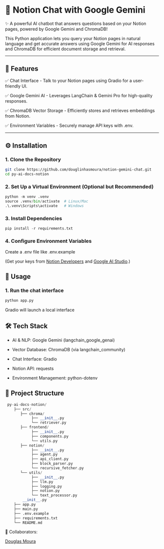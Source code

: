 # 📝 Notion Chat with Google Gemini

✨ A powerful AI chatbot that answers questions based on your Notion pages, powered by Google Gemini and ChromaDB!

This Python application lets you query your Notion pages in natural language and get accurate answers using Google Gemini for AI responses and ChromaDB for efficient document storage and retrieval.


---

## 🔧 Features

✅ Chat Interface - Talk to your Notion pages using Gradio for a user-friendly UI.

✅ Google Gemini AI - Leverages LangChain & Gemini Pro for high-quality responses.

✅ ChromaDB Vector Storage - Efficiently stores and retrieves embeddings from Notion.

✅ Environment Variables - Securely manage API keys with .env.

---

## ⚙️ Installation

### 1. Clone the Repository
```bash
git clone https://github.com/douglinhasmoura/notion-gemini-chat.git
cd py-ai-docs-notion
```

### 2. Set Up a Virtual Environment (Optional but Recommended)
```python
python -m venv .venv
source .venv/bin/activate  # Linux/Mac
.\.venv\Scripts\activate   # Windows
```

### 3. Install Dependencies
```python
pip install -r requirements.txt
```

### 4. Configure Environment Variables

Create a .env file like .env.example

(Get your keys from [Notion Developers](https://developers.notion.com/) and [Google AI Studio](https://aistudio.google.com/).)

## 🚀 Usage

### 1. Run the chat interface

``` python
python app.py
```

Gradio will launch a local interface


## 🛠️ Tech Stack
* AI & NLP: Google Gemini (langchain_google_genai)

* Vector Database: ChromaDB (via langchain_community)

* Chat Interface: Gradio

* Notion API: requests

* Environment Management: python-dotenv


## 📁 Project Structure

```python
 py-ai-docs-notion/
    ├── src/
       ├── chroma/
            ├── __init__.py
            └── retriever.py
       ├── frontend/
            ├── __init__.py
            ├── components.py
            └── utils.py
       ├── notion/  
            ├── __init__.py
            ├── agent.py
            ├── api_client.py
            ├── block_parser.py
            └── recursive_fetcher.py 
       └── utils/
            ├── __init__.py
            ├── llm.py
            ├── logging.py
            ├── notion.py
            └── text_processor.py
        __init__.py
    ├── app.py
    ├── main.py
    ├── .env.example
    ├── requirements.txt
    └── README.md

```

🤝 Collaborators:

[Douglas Moura](https://github.com/douglinhasmoura)

